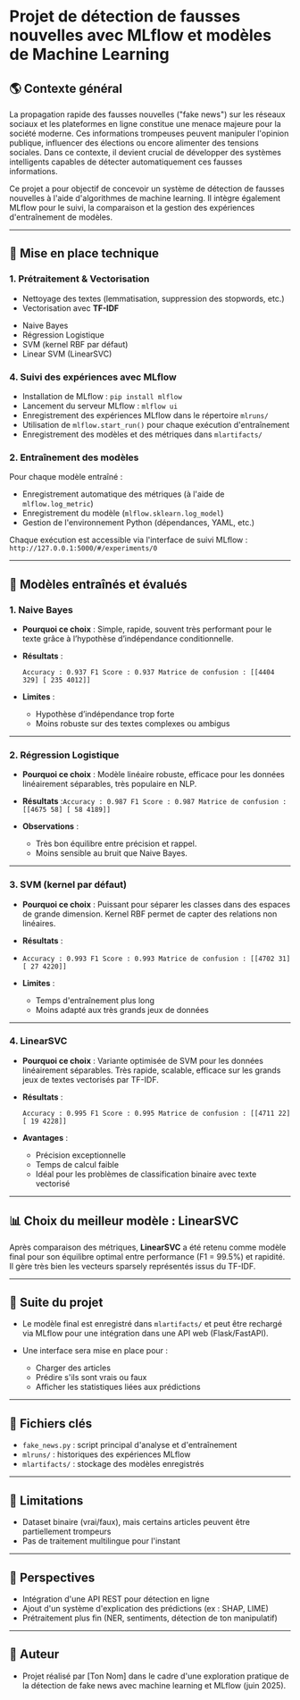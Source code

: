 # Projet de détection de fausses nouvelles avec MLflow et modèles de Machine Learning

## 🌎 Contexte général

La propagation rapide des fausses nouvelles ("fake news") sur les réseaux sociaux et les plateformes en ligne constitue une menace majeure pour la société moderne. Ces informations trompeuses peuvent manipuler l'opinion publique, influencer des élections ou encore alimenter des tensions sociales. Dans ce contexte, il devient crucial de développer des systèmes intelligents capables de détecter automatiquement ces fausses informations.

Ce projet a pour objectif de concevoir un système de détection de fausses nouvelles à l'aide d'algorithmes de machine learning. Il intègre également MLflow pour le suivi, la comparaison et la gestion des expériences d'entraînement de modèles.

---

## 🔧 Mise en place technique

### 1. Prétraitement & Vectorisation

* Nettoyage des textes (lemmatisation, suppression des stopwords, etc.)
* Vectorisation avec **TF-IDF**

- Naive Bayes
- Régression Logistique
- SVM (kernel RBF par défaut)
- Linear SVM (LinearSVC)

### 4. Suivi des expériences avec MLflow


* Installation de MLflow : `pip install mlflow`
* Lancement du serveur MLflow : `mlflow ui`
* Enregistrement des expériences MLflow dans le répertoire `mlruns/`
* Utilisation de `mlflow.start_run()` pour chaque exécution d'entraînement
* Enregistrement des modèles et des métriques dans `mlartifacts/`
### 2. Entraînement des modèles
Pour chaque modèle entraîné :

* Enregistrement automatique des métriques (à l'aide de `mlflow.log_metric`)
* Enregistrement du modèle (`mlflow.sklearn.log_model`)
* Gestion de l'environnement Python (dépendances, YAML, etc.)

Chaque exécution est accessible via l'interface de suivi MLflow :
`http://127.0.0.1:5000/#/experiments/0`

---

## 🤖 Modèles entraînés et évalués

### 1. **Naive Bayes**

* **Pourquoi ce choix** :
  Simple, rapide, souvent très performant pour le texte grâce à l’hypothèse d’indépendance conditionnelle.
* **Résultats** :

  `Accuracy : 0.937 F1 Score : 0.937 Matrice de confusion : [[4404 329] [ 235 4012]]`
* **Limites** :

  * Hypothèse d’indépendance trop forte
  * Moins robuste sur des textes complexes ou ambigus

---

### 2. **Régression Logistique**

* **Pourquoi ce choix** :
  Modèle linéaire robuste, efficace pour les données linéairement séparables, très populaire en NLP.
* **Résultats** :`Accuracy : 0.987 F1 Score : 0.987 Matrice de confusion : [[4675 58] [ 58 4189]]`
* **Observations** :

  * Très bon équilibre entre précision et rappel.
  * Moins sensible au bruit que Naive Bayes.

---

### 3. **SVM (kernel par défaut)**

* **Pourquoi ce choix** :
  Puissant pour séparer les classes dans des espaces de grande dimension. Kernel RBF permet de capter des relations non linéaires.
* **Résultats** :
* `Accuracy : 0.993 F1 Score : 0.993 Matrice de confusion : [[4702 31] [ 27 4220]]`
* **Limites** :

  * Temps d'entraînement plus long
  * Moins adapté aux très grands jeux de données

---

### 4. **LinearSVC**

* **Pourquoi ce choix** :
  Variante optimisée de SVM pour les données linéairement séparables. Très rapide, scalable, efficace sur les grands jeux de textes vectorisés par TF-IDF.
* **Résultats** :

  `Accuracy : 0.995 F1 Score : 0.995 Matrice de confusion : [[4711 22] [ 19 4228]]`
* **Avantages** :

  * Précision exceptionnelle
  * Temps de calcul faible
  * Idéal pour les problèmes de classification binaire avec texte vectorisé

---

## 📊 Choix du meilleur modèle : **LinearSVC**

Après comparaison des métriques, **LinearSVC** a été retenu comme modèle final pour son équilibre optimal entre performance (F1 = 99.5%) et rapidité. Il gère très bien les vecteurs sparsely représentés issus du TF-IDF.

---

## 🚀 Suite du projet

* Le modèle final est enregistré dans `mlartifacts/` et peut être rechargé via MLflow pour une intégration dans une API web (Flask/FastAPI).

* Une interface sera mise en place pour :

  * Charger des articles
  * Prédire s'ils sont vrais ou faux
  * Afficher les statistiques liées aux prédictions

---

## 📄 Fichiers clés

* `fake_news.py` : script principal d'analyse et d'entraînement
* `mlruns/` : historiques des expériences MLflow
* `mlartifacts/` : stockage des modèles enregistrés

---

## 🚫 Limitations

* Dataset binaire (vrai/faux), mais certains articles peuvent être partiellement trompeurs
* Pas de traitement multilingue pour l'instant

---

## 🚀 Perspectives

* Intégration d'une API REST pour détection en ligne
* Ajout d'un système d'explication des prédictions (ex : SHAP, LIME)
* Prétraitement plus fin (NER, sentiments, détection de ton manipulatif)

---

## 📅 Auteur

* Projet réalisé par \[Ton Nom] dans le cadre d'une exploration pratique de la détection de fake news avec machine learning et MLflow (juin 2025).
